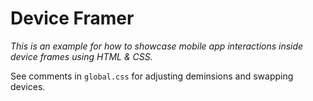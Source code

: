 # Device Framer
_This is an example for how to showcase mobile app interactions inside device frames using HTML & CSS._

See comments in `global.css` for adjusting deminsions and swapping devices.
